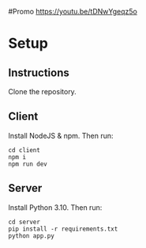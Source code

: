 
#Promo
https://youtu.be/tDNwYgeqz5o

# Setup
## Instructions
Clone the repository.

## Client
Install NodeJS & npm. 
Then run:
```
cd client
npm i
npm run dev
```

## Server
Install Python 3.10.
Then run:
```
cd server
pip install -r requirements.txt
python app.py
```
